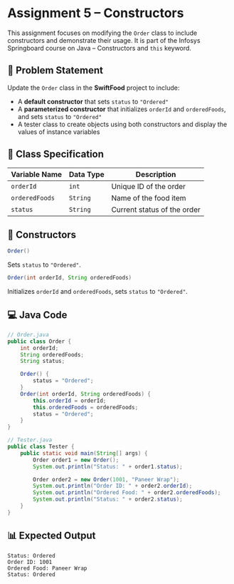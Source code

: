 # Assignment 5 – Constructors  

This assignment focuses on modifying the `Order` class to include constructors and demonstrate their usage. It is part of the Infosys Springboard course on Java – Constructors and `this` keyword.

## 📝 Problem Statement  
Update the `Order` class in the **SwiftFood** project to include:  
- A **default constructor** that sets `status` to `"Ordered"`  
- A **parameterized constructor** that initializes `orderId` and `orderedFoods`, and sets `status` to `"Ordered"`  
- A tester class to create objects using both constructors and display the values of instance variables  

## 🧩 Class Specification  

| Variable Name   | Data Type | Description                  |
|------------------|-----------|------------------------------|
| `orderId`        | `int`     | Unique ID of the order       |
| `orderedFoods`   | `String`  | Name of the food item        |
| `status`         | `String`  | Current status of the order  |

## 🔹 Constructors  

```java
Order()
````

Sets `status` to `"Ordered"`.

```java
Order(int orderId, String orderedFoods)
```

Initializes `orderId` and `orderedFoods`, sets `status` to `"Ordered"`.

## 💻 Java Code

```java
// Order.java
public class Order {
    int orderId;
    String orderedFoods;
    String status;

    Order() {
        status = "Ordered";
    }
    Order(int orderId, String orderedFoods) {
        this.orderId = orderId;
        this.orderedFoods = orderedFoods;
        status = "Ordered";
    }
}

// Tester.java
public class Tester {
    public static void main(String[] args) {
        Order order1 = new Order();
        System.out.println("Status: " + order1.status);

        Order order2 = new Order(1001, "Paneer Wrap");
        System.out.println("Order ID: " + order2.orderId);
        System.out.println("Ordered Food: " + order2.orderedFoods);
        System.out.println("Status: " + order2.status);
    }
}
```

## 📊 Expected Output

```
Status: Ordered
Order ID: 1001
Ordered Food: Paneer Wrap
Status: Ordered
```

```
